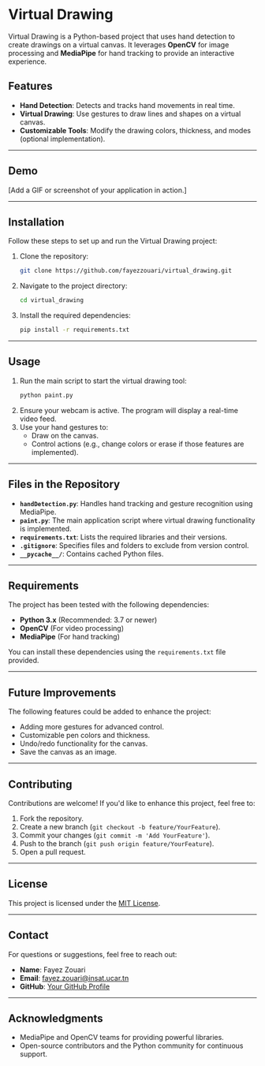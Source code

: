 
# Virtual Drawing

Virtual Drawing is a Python-based project that uses hand detection to create drawings on a virtual canvas. It leverages **OpenCV** for image processing and **MediaPipe** for hand tracking to provide an interactive experience.

## Features

- **Hand Detection**: Detects and tracks hand movements in real time.
- **Virtual Drawing**: Use gestures to draw lines and shapes on a virtual canvas.
- **Customizable Tools**: Modify the drawing colors, thickness, and modes (optional implementation).

---

## Demo

[Add a GIF or screenshot of your application in action.]

---

## Installation

Follow these steps to set up and run the Virtual Drawing project:

1. Clone the repository:
   ```bash
   git clone https://github.com/fayezzouari/virtual_drawing.git
   ```
2. Navigate to the project directory:
   ```bash
   cd virtual_drawing
   ```
3. Install the required dependencies:
   ```bash
   pip install -r requirements.txt
   ```

---

## Usage

1. Run the main script to start the virtual drawing tool:
   ```bash
   python paint.py
   ```
2. Ensure your webcam is active. The program will display a real-time video feed.
3. Use your hand gestures to:
   - Draw on the canvas.
   - Control actions (e.g., change colors or erase if those features are implemented).

---

## Files in the Repository

- **`handDetection.py`**: Handles hand tracking and gesture recognition using MediaPipe.
- **`paint.py`**: The main application script where virtual drawing functionality is implemented.
- **`requirements.txt`**: Lists the required libraries and their versions.
- **`.gitignore`**: Specifies files and folders to exclude from version control.
- **`__pycache__/`**: Contains cached Python files.

---

## Requirements

The project has been tested with the following dependencies:

- **Python 3.x** (Recommended: 3.7 or newer)
- **OpenCV** (For video processing)
- **MediaPipe** (For hand tracking)

You can install these dependencies using the `requirements.txt` file provided.

---

## Future Improvements

The following features could be added to enhance the project:

- Adding more gestures for advanced control.
- Customizable pen colors and thickness.
- Undo/redo functionality for the canvas.
- Save the canvas as an image.

---

## Contributing

Contributions are welcome! If you'd like to enhance this project, feel free to:

1. Fork the repository.
2. Create a new branch (`git checkout -b feature/YourFeature`).
3. Commit your changes (`git commit -m 'Add YourFeature'`).
4. Push to the branch (`git push origin feature/YourFeature`).
5. Open a pull request.

---

## License

This project is licensed under the [MIT License](LICENSE).

---

## Contact

For questions or suggestions, feel free to reach out:

- **Name**: Fayez Zouari
- **Email**: fayez.zouari@insat.ucar.tn
- **GitHub**: [Your GitHub Profile](https://github.com/fayezzouari)

---

## Acknowledgments

- MediaPipe and OpenCV teams for providing powerful libraries.
- Open-source contributors and the Python community for continuous support.
